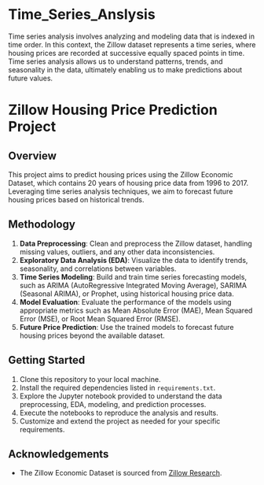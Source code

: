 # Time_Series_Anslysis
Time series analysis involves analyzing and modeling data that is indexed in time order. In this context, the Zillow dataset represents a time series, where housing prices are recorded at successive equally spaced points in time. Time series analysis allows us to understand patterns, trends, and seasonality in the data, ultimately enabling us to make predictions about future values.

# Zillow Housing Price Prediction Project

## Overview
This project aims to predict housing prices using the Zillow Economic Dataset, which contains 20 years of housing price data from 1996 to 2017. Leveraging time series analysis techniques, we aim to forecast future housing prices based on historical trends.

## Methodology
1. **Data Preprocessing**: Clean and preprocess the Zillow dataset, handling missing values, outliers, and any other data inconsistencies.
2. **Exploratory Data Analysis (EDA)**: Visualize the data to identify trends, seasonality, and correlations between variables.
3. **Time Series Modeling**: Build and train time series forecasting models, such as ARIMA (AutoRegressive Integrated Moving Average), SARIMA (Seasonal ARIMA), or Prophet, using historical housing price data.
4. **Model Evaluation**: Evaluate the performance of the models using appropriate metrics such as Mean Absolute Error (MAE), Mean Squared Error (MSE), or Root Mean Squared Error (RMSE).
5. **Future Price Prediction**: Use the trained models to forecast future housing prices beyond the available dataset.

## Getting Started
1. Clone this repository to your local machine.
2. Install the required dependencies listed in `requirements.txt`.
3. Explore the Jupyter notebook provided to understand the data preprocessing, EDA, modeling, and prediction processes.
4. Execute the notebooks to reproduce the analysis and results.
5. Customize and extend the project as needed for your specific requirements.

## Acknowledgements
- The Zillow Economic Dataset is sourced from [Zillow Research](https://www.zillow.com/research/data/).
